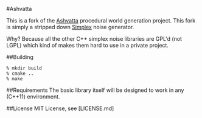 #Ashvatta

This is a fork of the [Ashvatta](https://github.com/cmaher/ashvattha)
procedural world generation project. This fork is simply a stripped down
[Simplex](http://en.wikipedia.org/wiki/Simplex_noise) noise generator.

Why? Because all the other C++ simplex noise libraries are GPL'd (not LGPL)
which kind of makes them hard to use in a private project.

##Building

    % mkdir build
    % cmake ..
    % make

##Requirements
The basic library itself will be designed to work in any (C++11) environment.

##License
MIT License, see [LICENSE.md]

